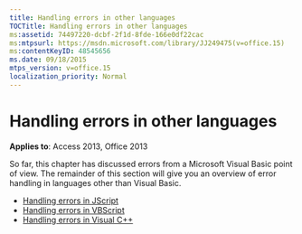 ```yaml
---
title: Handling errors in other languages
TOCTitle: Handling errors in other languages
ms:assetid: 74497220-dcbf-2f1d-8fde-166e0df22cac
ms:mtpsurl: https://msdn.microsoft.com/library/JJ249475(v=office.15)
ms:contentKeyID: 48545656
ms.date: 09/18/2015
mtps_version: v=office.15
localization_priority: Normal
---
```


# Handling errors in other languages

**Applies to**: Access 2013, Office 2013

So far, this chapter has discussed errors from a Microsoft Visual Basic point of view. The remainder of this section will give you an overview of error handling in languages other than Visual Basic.

- [Handling errors in JScript](handling-errors-in-jscript.md)
- [Handling errors in VBScript](handling-errors-in-vbscript.md)
- [Handling errors in Visual C++](handling-errors-in-visual-c.md)

